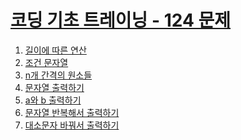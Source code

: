 # [코딩 기초 트레이닝 - 124 문제](https://school.programmers.co.kr/learn/challenges/training?order=acceptance_desc)

1. [길이에 따른 연산]()
2. [조건 문자열]()
3. [n개 간격의 원소들]()
4. [문자열 출력하기]()
5. [a와 b 출력하기]()
6. [문자열 반복해서 출력하기]()
7. [대소문자 바꿔서 출력하기]()
